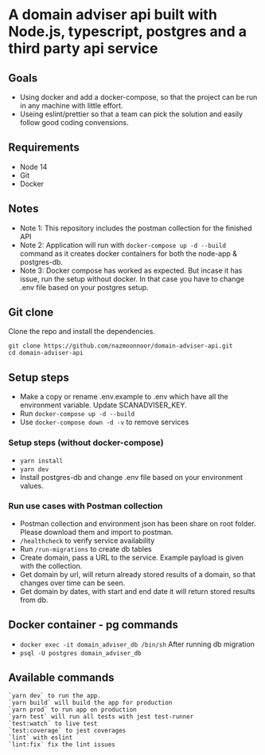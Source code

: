 # A domain adviser api built with Node.js, typescript, postgres and a third party api service

## Goals

- Using docker and add a docker-compose, so that the project can be run in any machine with little effort.
- Useing eslint/prettier so that a team can pick the solution and easily follow good coding convensions.

## Requirements

- Node 14
- Git
- Docker

## Notes

- Note 1: This repository includes the postman collection for the finished API
- Note 2: Application will run with `docker-compose up -d --build` command as it creates docker containers for both the node-app & postgres-db.
- Note 3: Docker compose has worked as expected. But incase it has issue, run the setup without docker. In that case you have to change .env file based on your postgres setup.

## Git clone

Clone the repo and install the dependencies.

```
git clone https://github.com/nazmoonnoor/domain-adviser-api.git
cd domain-adviser-api
```

## Setup steps

- Make a copy or rename .env.example to .env which have all the environment variable. Update SCANADVISER_KEY.
- Run `docker-compose up -d --build`
- Use `docker-compose down -d -v` to remove services

### Setup steps (without docker-compose)

- `yarn install`
- `yarn dev`
- Install postgres-db and change .env file based on your environment values.

### Run use cases with Postman collection

- Postman collection and environment json has been share on root folder. Please download them and import to postman.
- `/healthcheck` to verify service availability
- Run `/run-migrations` to create db tables
- Create domain, pass a URL to the service. Example payload is given with the collection.
- Get domain by url, will return already stored results of a domain, so that changes over time can be seen.
- Get domain by dates, with start and end date it will return stored results from db.

## Docker container - pg commands

- `docker exec -it domain_adviser_db /bin/sh`
  After running db migration
- `psql -U postgres domain_adviser_db`

## Available commands

    `yarn dev` to run the app.
    `yarn build` will build the app for production
    `yarn prod` to run app on production
    `yarn test` will run all tests with jest test-runner
    `test:watch` to live test
    `test:coverage` to jest coverages
    `lint` with eslint
    `lint:fix` fix the lint issues
